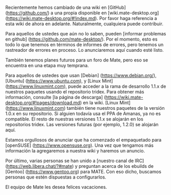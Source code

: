 <!--
.. link:
.. description:
.. tags: Debian,Ubuntu,Linux Mint,openSUSE,Gentoo
.. date: 2011-12-24 21:58:49
.. title: Nueva wiki y otras informaciones
.. slug: 2011-12-24-new-wiki-and-new-distributions-supported
.. author: Steve Zesch
-->

Recientemente hemos cambiado de una wiki en [GitHub] (https://github.com/) a una propia
disponible en [wiki.mate-desktop.org] (https://wiki.mate-desktop.org/#!index.md). Por favor
haga referencia a esta wiki de ahora en adelante. Naturalmente, cualquiera puede contribuir. 

Para aquellos de ustedes que aún no lo saben, pueden
[informar problemas en github] (https://github.com/mate-desktop/). Por el momento, esto
es todo lo que tenemos en términos de informes de errores, pero tenemos un rastreador de errores en proceso. 
Lo anunciaremos aquí cuando esté listo. 

También tenemos planes futuros para un foro de Mate, pero eso se encuentra en una etapa muy temprana. 

Para aquellos de ustedes que usan [Debian] (https://www.debian.org/), [Ubuntu] (https://www.ubuntu.com),
y [Linux Mint] (https://www.linuxmint.com), puede acceder a la rama de
desarrollo 1.1.x de nuestros paquetes usando el repositorio tridex. Para obtener más información, consulte [la página de descarga] (https://wiki.mate-desktop.org/#!pages/download.md)
en la wiki. [Linux Mint] (https://www.linuxmint.com) también tiene nuestros
paquetes de la versión 1.0.x en su repositorio. Si alguien todavía usa el PPA
de Amanas, ya no es compatible. El resto de nuestras versiones 1.1.x se alojarán en los repositorios tridex. Las versiones futuras (por ejemplo, 1.2.0) se alojarán aquí.

Estamos orgullosos de anunciar que ha comenzado el empaquetado para [openSUSE] (https://www.opensuse.org).
Una vez que tengamos más información la agregaremos a nuestra wiki y haremos un anuncio. 

Por último, varias personas se han unido a [nuestro canal de IRC] (https://web.libera.chat/?#mate)
y preguntan acerca de los ebuilds de [Gentoo] (https://www.gentoo.org) para MATE. Con eso dicho, 
buscamos personas que estén dispuestas a configurarlos. 

El equipo de Mate les desea felices vacaciones.

